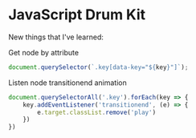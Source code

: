 # JavaScript Drum Kit

New things that I've learned:

Get node by attribute
```javascript
document.querySelector(`.key[data-key="${key}"]`);
```

Listen node transitionend animation
```javascript
document.querySelectorAll('.key').forEach(key => {
    key.addEventListener('transitionend', (e) => {
        e.target.classList.remove('play')
    })
})
```
